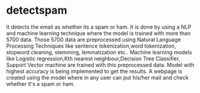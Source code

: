 ﻿# detectspam
It detects the email as whether its a spam or ham.
It is done by using a NLP and machine learning technique where the model is trained with more than 5700 data.
Those 5700 data are preprocessed using Natural Language Processing Techniques like sentence tokenization,word tokenization, stopword cleaning, stemming, lemmatization etc..
Machine learning models like Logistic regression,Kth nearest neighbour,Decision Tree Classifier, Support Vector machine are trained with this preprocessed data.
Model with highest accuracy is being implemented to get the results.
A webpage is created using the model where in any user can put his/her mail and check whether it's a spam or ham.
